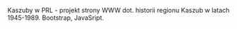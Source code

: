 Kaszuby w PRL - projekt strony WWW dot. historii regionu Kaszub w latach 1945-1989.
Bootstrap, JavaSript.
